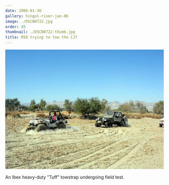 ```yaml
---
date: 2006-01-30
gallery: hingol-river-jan-06
image: ./DSCN0722.jpg
order: 45
thumbnail: ./DSCN0722-thumb.jpg
title: M38 trying to tow the CJ7
---
```


![M38 trying to tow the CJ7](./DSCN0722.jpg)

An Ibex heavy-duty "Tuff" towstrap undergoing field test.